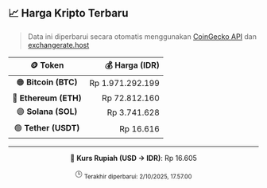 

<!-- HARGA_KRIPTO -->
## 📈 Harga Kripto Terbaru

> Data ini diperbarui secara otomatis menggunakan [CoinGecko API](https://www.coingecko.com/) dan [exchangerate.host](https://exchangerate.host/)

<div align="center">

| 🪙 Token | 💰 Harga (IDR) |
|:------:|---------------:|
| 🟠 **Bitcoin (BTC)**   | Rp 1.971.292.199 |
| 🔵 **Ethereum (ETH)**  | Rp 72.812.160 |
| 🟣 **Solana (SOL)**    | Rp 3.741.628 |
| 🟢 **Tether (USDT)**   | Rp 16.616 |

---

💱 **Kurs Rupiah (USD → IDR)**: Rp 16.605

🕒 <sub>Terakhir diperbarui: 2/10/2025, 17.57.00</sub>

</div>
<!-- /HARGA_KRIPTO -->